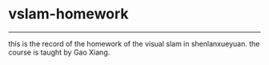 # vslam-homework
---

this is the record of the homework of the visual slam in shenlanxueyuan. the course is taught by Gao Xiang.